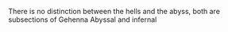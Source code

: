  There is no distinction between the hells and the abyss, both are subsections of Gehenna
 Abyssal and infernal